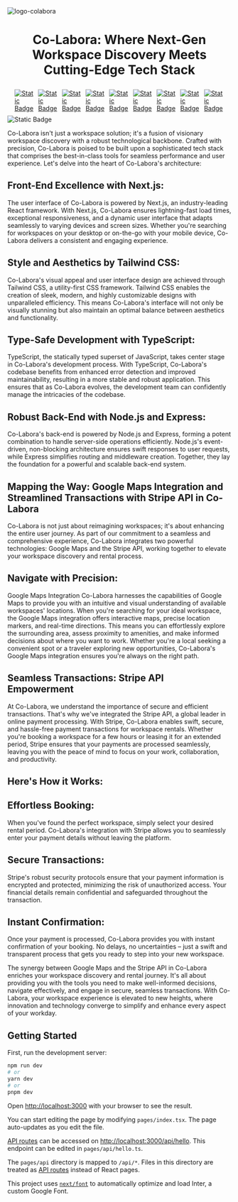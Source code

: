<img src="https://i.ibb.co/pnnhjFm/logo-colabora.png" alt="logo-colabora" border="0">
<h1 align="center">Co-Labora: Where Next-Gen Workspace Discovery Meets Cutting-Edge Tech Stack</h1>

<div style="display: flex; justify-content: align-items: center; center; padding: 8px 16px; gap: 8px;">
<a href="https://legacy.reactjs.org/">
<img alt="Static Badge" src="https://img.shields.io/badge/GitHub-v%2018.2.0-gray?logo=react&logoColor=white&label=React&labelColor=%2361DAFB">
</a>
<a href="https://nodejs.org/en/docs">
    <img alt="Static Badge" src="https://img.shields.io/badge/node-v18.16.1-green?logo=Node.js&logoColor=silver&labelColor=%23339933&color=gray">
</a> 
<!-- <a href="https://developer.mozilla.org/en-US/">
    <img alt="Static Badge" src="https://img.shields.io/badge/MDN-Web%20Docs-gray?logo=mdnwebdocs&logoColor=white&labelColor=%23000000">
</a>  -->
<a href="https://docs.npmjs.com/">
    <img alt="Static Badge" src="https://img.shields.io/badge/NPM-9.5.1-gray?logo=npm&logoColor=white&label=NPM&labelColor=%23CB3837">
</a> 
<a href="https://github.com/nvm-sh/nvm">
    <img alt="Static Badge" src="https://img.shields.io/badge/NVM-0.39.1-gray?logoColor=white&label=NVM&labelColor=green">
</a> 
<a href="https://v3.vitejs.dev/">
    <img alt="Static Badge" src="https://img.shields.io/badge/Vite-v%203-gray?logo=Vite&logoColor=white&label=Vite&labelColor=%23646CFF">
</a>
<a href="https://tailwindcss.com/docs/guides/vite">
    <img alt="Static Badge" src="https://img.shields.io/badge/Tailwind-v%203.3.2%20for%20vite-gray?logo=tailwindcss&logoColor=white&label=Taildwind&labelColor=%2306B6D4">
</a>
<a href="https://vitejs.dev/guide/features.html">
    <img alt="Static Badge" src="https://img.shields.io/badge/Tailwind-1.63.6%20for%20vite-gray?style=plastic&logo=sass&logoColor=white&label=Sass&labelColor=%23CC6699">
</a>
<a href="https://www.typescriptlang.org/docs/">
    <img alt="Static Badge" src="https://img.shields.io/badge/typescript-v%205.0.2-gray?logo=typescript&logoColor=white&label=TypeScript&labelColor=%233178C6">
</a>
<a href="https://daisyui.com/">
    <img alt="Static Badge" src="https://img.shields.io/badge/daisyui-v%203.1.7-gray?style=plastic&logo=daisyui&logoColor=white&label=Daisyui&labelColor=%235A0EF8">
</a>
<!-- <a href="https://git-scm.com/doc">
    <img alt="Static Badge" src="https://img.shields.io/badge/status-v%202.34.1-gray?logo=git&logoColor=white&label=Git&labelColor=%232396F3">
</a> -->
<!-- <a href="https://github.com/Paoox/RetoReact">
    <img alt="Static Badge" src="https://img.shields.io/badge/GitHub-repository-gray?logo=github&logoColor=white&label=GitHub&labelColor=%23181717">
</a> -->
<!-- <a href="https://www.mongodb.com/">
    <img alt="Static Badge" src="https://img.shields.io/badge/mongoDB-cluster-gray?logo=mongodb&logoColor=white&label=MongoBD&labelColor=%2347A248">
</a>
<a href="https://mongoosejs.com/">
    <img alt="Static Badge" src="https://img.shields.io/badge/mongoose-v%207.3.0-gray?logo=mongoose&logoColor=white&label=Mongoose&labelColor=%23880000">
</a> -->
<!-- <a href="https://www.mongodb.com/docs/">
    <img alt="Static Badge" src="https://img.shields.io/badge/mongoose-v%204.18.2-gray?logo=express&logoColor=white&label=Express&labelColor=%23000000">
</a>
<a href="https://www.npmjs.com/package/bcrypt">
    <img alt="Static Badge" src="https://img.shields.io/badge/bcrypt-v%205.1.0-gray?logoColor=white&label=Bcrypt&labelColor=%23E6484F">
</a> -->
<!-- <a href="https://www.mongodb.com/products/compass">
    <img alt="Static Badge" src="https://img.shields.io/badge/GU--%20%2300a564?style=plastic&logoColor=white&label=Compass&labelColor=%20%2300a564">
</a> -->
<!-- <a href="https://www.npmjs.com/package/nodemon">
    <img alt="Static Badge" src="https://img.shields.io/badge/nodeamon-v%202.0.22-gray?logo=nodemon&logoColor=white&label=Nodemon&labelColor=%2376D04B">
</a>
<a href="https://docs.insomnia.rest/">
    <img alt="Static Badge" src="https://img.shields.io/badge/Insomia-API%20Rest-gray?logo=insomnia&logoColor=white&label=Insomnia&labelColor=%234000BF">
</a> -->
</div>
<img alt="Static Badge" src="https://img.shields.io/badge/status-Developing-gray?logoColor=white&label=Status&labelColor=%232396F3">

Co-Labora isn't just a workspace solution; it's a fusion of visionary workspace discovery with a robust technological backbone. Crafted with precision, Co-Labora is poised to be built upon a sophisticated tech stack that comprises the best-in-class tools for seamless performance and user experience. Let's delve into the heart of Co-Labora's architecture:

## Front-End Excellence with Next.js:
The user interface of Co-Labora is powered by Next.js, an industry-leading React framework. With Next.js, Co-Labora ensures lightning-fast load times, exceptional responsiveness, and a dynamic user interface that adapts seamlessly to varying devices and screen sizes. Whether you're searching for workspaces on your desktop or on-the-go with your mobile device, Co-Labora delivers a consistent and engaging experience.

## Style and Aesthetics by Tailwind CSS:
Co-Labora's visual appeal and user interface design are achieved through Tailwind CSS, a utility-first CSS framework. Tailwind CSS enables the creation of sleek, modern, and highly customizable designs with unparalleled efficiency. This means Co-Labora's interface will not only be visually stunning but also maintain an optimal balance between aesthetics and functionality.

## Type-Safe Development with TypeScript:
TypeScript, the statically typed superset of JavaScript, takes center stage in Co-Labora's development process. With TypeScript, Co-Labora's codebase benefits from enhanced error detection and improved maintainability, resulting in a more stable and robust application. This ensures that as Co-Labora evolves, the development team can confidently manage the intricacies of the codebase.

## Robust Back-End with Node.js and Express:
Co-Labora's back-end is powered by Node.js and Express, forming a potent combination to handle server-side operations efficiently. Node.js's event-driven, non-blocking architecture ensures swift responses to user requests, while Express simplifies routing and middleware creation. Together, they lay the foundation for a powerful and scalable back-end system.

## Mapping the Way: Google Maps Integration and Streamlined Transactions with Stripe API in Co-Labora

Co-Labora is not just about reimagining workspaces; it's about enhancing the entire user journey. As part of our commitment to a seamless and comprehensive experience, Co-Labora integrates two powerful technologies: Google Maps and the Stripe API, working together to elevate your workspace discovery and rental process.

## Navigate with Precision: 
Google Maps Integration
Co-Labora harnesses the capabilities of Google Maps to provide you with an intuitive and visual understanding of available workspaces' locations. When you're searching for your ideal workspace, the Google Maps integration offers interactive maps, precise location markers, and real-time directions. This means you can effortlessly explore the surrounding area, assess proximity to amenities, and make informed decisions about where you want to work. Whether you're a local seeking a convenient spot or a traveler exploring new opportunities, Co-Labora's Google Maps integration ensures you're always on the right path.

## Seamless Transactions: Stripe API Empowerment
At Co-Labora, we understand the importance of secure and efficient transactions. That's why we've integrated the Stripe API, a global leader in online payment processing. With Stripe, Co-Labora enables swift, secure, and hassle-free payment transactions for workspace rentals. Whether you're booking a workspace for a few hours or leasing it for an extended period, Stripe ensures that your payments are processed seamlessly, leaving you with the peace of mind to focus on your work, collaboration, and productivity.

## Here's How it Works:

## Effortless Booking: 
When you've found the perfect workspace, simply select your desired rental period. Co-Labora's integration with Stripe allows you to seamlessly enter your payment details without leaving the platform.

## Secure Transactions: 
Stripe's robust security protocols ensure that your payment information is encrypted and protected, minimizing the risk of unauthorized access. Your financial details remain confidential and safeguarded throughout the transaction.

## Instant Confirmation: 
Once your payment is processed, Co-Labora provides you with instant confirmation of your booking. No delays, no uncertainties – just a swift and transparent process that gets you ready to step into your new workspace.

The synergy between Google Maps and the Stripe API in Co-Labora enriches your workspace discovery and rental journey. It's all about providing you with the tools you need to make well-informed decisions, navigate effectively, and engage in secure, seamless transactions. With Co-Labora, your workspace experience is elevated to new heights, where innovation and technology converge to simplify and enhance every aspect of your workday.

## Getting Started

First, run the development server:

```bash
npm run dev
# or
yarn dev
# or
pnpm dev
```

Open [http://localhost:3000](http://localhost:3000) with your browser to see the result.

You can start editing the page by modifying `pages/index.tsx`. The page auto-updates as you edit the file.

[API routes](https://nextjs.org/docs/api-routes/introduction) can be accessed on [http://localhost:3000/api/hello](http://localhost:3000/api/hello). This endpoint can be edited in `pages/api/hello.ts`.

The `pages/api` directory is mapped to `/api/*`. Files in this directory are treated as [API routes](https://nextjs.org/docs/api-routes/introduction) instead of React pages.

This project uses [`next/font`](https://nextjs.org/docs/basic-features/font-optimization) to automatically optimize and load Inter, a custom Google Font.

